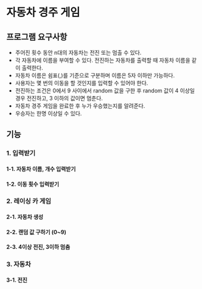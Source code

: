 # 자동차 경주 게임
## 프로그램 요구사항
* 주어진 횟수 동안 n대의 자동차는 전진 또는 멈출 수 있다.
* 각 자동차에 이름을 부여할 수 있다. 전진하는 자동차를 출력할 때 자동차 이름을 같이 출력한다.
* 자동차 이름은 쉼표(,)를 기준으로 구분하며 이름은 5자 이하만 가능하다.
* 사용자는 몇 번의 이동을 할 것인지를 입력할 수 있어야 한다.
* 전진하는 조건은 0에서 9 사이에서 random 값을 구한 후 random 값이 4 이상일 경우 전진하고, 3 이하의 값이면 멈춘다.
* 자동차 경주 게임을 완료한 후 누가 우승했는지를 알려준다.
* 우승자는 한명 이상일 수 있다.

## 기능
### 1. 입력받기
#### 1-1. 자동차 이름, 개수 입력받기
#### 1-2. 이동 횟수 입력받기

### 2. 레이싱 카 게임
#### 2-1. 자동차 생성
#### 2-2. 랜덤 값 구하기 (0~9)
#### 2-3. 4이상 전진, 3이하 멈춤

### 3. 자동차
#### 3-1. 전진